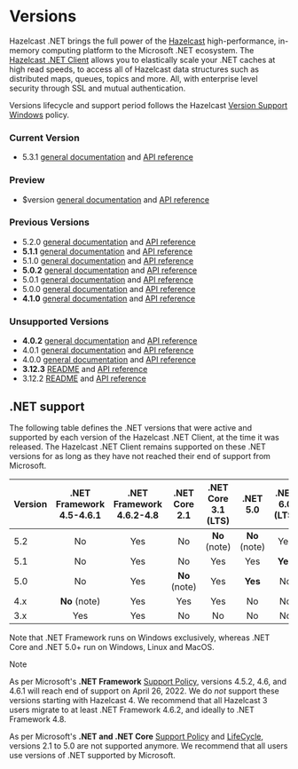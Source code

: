 # Versions

Hazelcast .NET brings the full power of the [Hazelcast](https://hazelcast.com) high-performance, in-memory computing platform to the Microsoft .NET ecosystem. The [Hazelcast .NET Client](https://hazelcast.com/clients/dotnet/) allows you to elastically scale your .NET caches at high read speeds, to access all of Hazelcast data structures such as distributed maps, queues, topics and more. All, with enterprise level security through SSL and mutual authentication.

Versions lifecycle and support period follows the Hazelcast [Version Support Windows](https://support.hazelcast.com/s/article/Version-Support-Windows) policy.

### Current Version

* <curdoc>5.3.1 [general documentation](xref:doc-index-5-3-1) and [API reference](xref:api-index-5-3-1)</curdoc>

### Preview

* <devdoc>$version [general documentation](dev/doc/index.md) and [API reference](dev/api/index.md)</devdoc>

### Previous Versions

<prevdoc></prevdoc>
* 5.2.0 [general documentation](xref:doc-index-5-2-0) and [API reference](xref:api-index-5-2-0)
* **5.1.1** [general documentation](xref:doc-index-5-1-1) and [API reference](xref:api-index-5-1-1)
* 5.1.0 [general documentation](xref:doc-index-5-1-0) and [API reference](xref:api-index-5-1-0)
* **5.0.2** [general documentation](xref:doc-index-5-0-2) and [API reference](xref:api-index-5-0-2)
* 5.0.1 [general documentation](xref:doc-index-5-0-1) and [API reference](xref:api-index-5-0-1)
* 5.0.0 [general documentation](xref:doc-index-5-0-0) and [API reference](xref:api-index-5-0-0)
* **4.1.0** [general documentation](xref:doc-index-4-1-0) and [API reference](xref:api-index-4-1-0)

### Unsupported Versions

* **4.0.2** [general documentation](xref:doc-index-4-0-2) and [API reference](xref:api-index-4-0-2)
* 4.0.1 [general documentation](xref:doc-index-4-0-1) and [API reference](xref:api-index-4-0-1)
* 4.0.0 [general documentation](xref:doc-index-4-0-0) and [API reference](xref:api-index-4-0-0)
* **3.12.3** [README](xref:doc-index-3-12-3) and [API reference](xref:api-index-3-12-3)
* 3.12.2 [README](xref:doc-index-3-12-2) and [API reference](xref:api-index-3-12-2)

## .NET support

The following table defines the .NET versions that were active and supported by each version of the Hazelcast .NET Client, at the time it was released. The Hazelcast .NET Client remains supported on these .NET versions for as long as they have not reached their end of support from Microsoft.

|Version|.NET Framework<br/>4.5-4.6.1|.NET Framework<br/>4.6.2-4.8|.NET Core<br/>2.1|.NET Core<br/>3.1 (LTS)|.NET<br/>5.0|.NET<br/>6.0 (LTS)|.NET<br/>7.0|
|-|:-:|:-:|:-:|:-:|:-:|:-:|:-:|
|5.2|No|Yes|No|**No** (note)|**No** (note)|Yes|**Yes**|
|5.1|No|Yes|No|Yes|Yes|**Yes**|No|
|5.0|No|Yes|**No** (note)|Yes|**Yes**|No|No|
|4.x|**No** (note)|Yes|Yes|Yes|No|No|No|
|3.x|Yes|Yes|No|No|No|No|No|

Note that .NET Framework runs on Windows exclusively, whereas .NET Core and .NET 5.0+ run on Windows, Linux and MacOS.

> [!NOTE]
> As per Microsoft's **.NET Framework** [Support Policy](https://docs.microsoft.com/en-us/lifecycle/products/microsoft-net-framework), versions 4.5.2, 4.6, and 4.6.1 will reach end of support on April 26, 2022. We do *not* support these versions starting with Hazelcast 4. We recommend that all Hazelcast 3 users migrate to at least .NET Framework 4.6.2, and ideally to .NET Framework 4.8.
>
> As per Microsoft's **.NET and .NET Core** [Support Policy](https://docs.microsoft.com/en-us/lifecycle/products/microsoft-net-and-net-core) and [LifeCycle](https://dotnet.microsoft.com/en-us/platform/support/policy/dotnet-core), versions 2.1 to 5.0 are not supported anymore. We recommend that all users use versions of .NET supported by Microsoft.